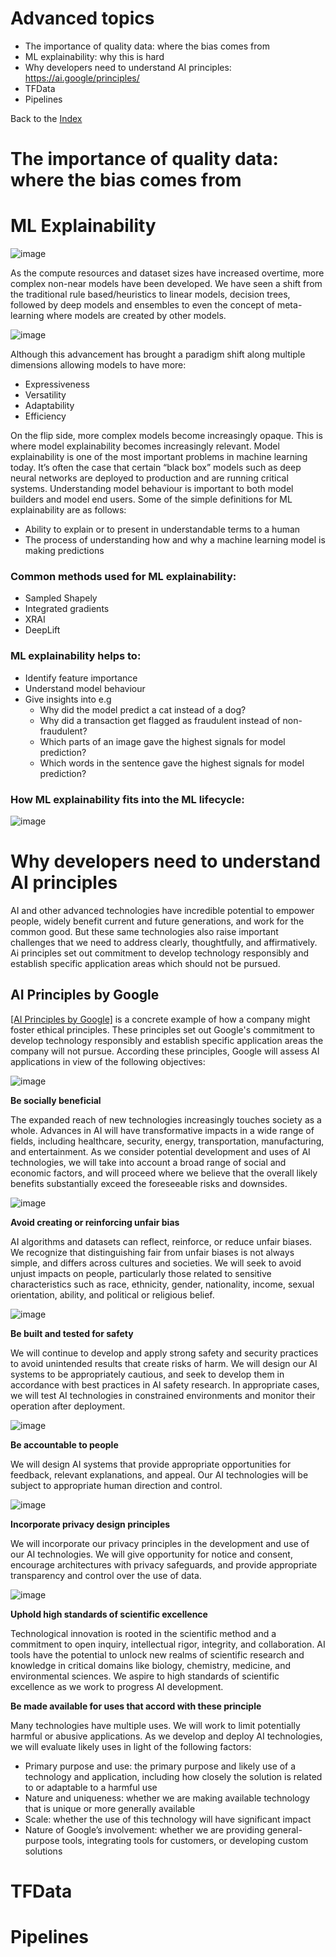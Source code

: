 # Advanced topics
  * The importance of quality data: where the bias comes from
  * ML explainability: why this is hard
  * Why developers need to understand AI principles: https://ai.google/principles/
  * TFData
  * Pipelines


Back to the [Index](../README.md)



# The importance of quality data: where the bias comes from

# ML Explainability

![image](images/image_1.png)

As the compute resources and dataset sizes have increased overtime, more complex non-near models have been developed. We have seen a shift from the traditional rule based/heuristics to linear models, decision trees, followed by deep models and ensembles to even the concept of meta-learning where models are created by other models.

![image](images/image_2.png)

Although this advancement has brought a paradigm shift along multiple dimensions allowing models to have more:
- Expressiveness
- Versatility
- Adaptability
- Efficiency

On the flip side, more complex models become increasingly opaque. This is where model explainability becomes increasingly relevant. Model explainability is one of the most important problems in machine learning today. It’s often the case that certain “black box” models such as deep neural networks are deployed to production and are running critical systems. Understanding model behaviour is important to both model builders and model end users. 
Some of the simple definitions for ML explainability are as follows:
- Ability to explain or to present in understandable terms to a human
- The process of understanding how and why a machine learning model is making predictions

### Common methods used for ML explainability:
- Sampled Shapely
- Integrated gradients
- XRAI
- DeepLift

### ML explainability helps to:
- Identify feature importance
- Understand model behaviour
- Give insights into e.g
  * Why did the model predict a cat instead of a dog?
  * Why did a transaction get flagged as fraudulent instead of non-fraudulent?
  * Which parts of an image gave the highest signals for model prediction?
  * Which words in the sentence gave the highest signals for model prediction?
       
### How ML explainability fits into the ML lifecycle:

![image](images/image_3.png)

# Why developers need to understand AI principles

AI and other advanced technologies have incredible potential to empower people, widely benefit current and future generations, and work for the common good. But these same technologies also raise important challenges that we need to address clearly, thoughtfully, and affirmatively. Ai principles set out commitment to develop technology responsibly and establish specific application areas which should not be pursued.

## AI Principles by Google 

[[AI Principles by Google]](https://ai.google/principles/) is a concrete example of how a company might foster ethical principles. These principles set out Google's commitment to develop technology responsibly and establish specific application areas the company will not pursue. According these principles, Google will assess AI applications in view of the following objectives:

![image](images/image_4.jpg)

**Be socially beneficial**

The expanded reach of new technologies increasingly touches society as a whole. Advances in AI will have transformative impacts in a wide range of fields, including healthcare, security, energy, transportation, manufacturing, and entertainment. As we consider potential development and uses of AI technologies, we will take into account a broad range of social and economic factors, and will proceed where we believe that the overall likely benefits substantially exceed the foreseeable risks and downsides.

![image](images/image_5.jpg)

**Avoid creating or reinforcing unfair bias**

AI algorithms and datasets can reflect, reinforce, or reduce unfair biases. We recognize that distinguishing fair from unfair biases is not always simple, and differs across cultures and societies. We will seek to avoid unjust impacts on people, particularly those related to sensitive characteristics such as race, ethnicity, gender, nationality, income, sexual orientation, ability, and political or religious belief.

![image](images/image_6.jpg)

**Be built and tested for safety**

We will continue to develop and apply strong safety and security practices to avoid unintended results that create risks of harm. We will design our AI systems to be appropriately cautious, and seek to develop them in accordance with best practices in AI safety research. In appropriate cases, we will test AI technologies in constrained environments and monitor their operation after deployment.

![image](images/image_7.jpg)

**Be accountable to people**

We will design AI systems that provide appropriate opportunities for feedback, relevant explanations, and appeal. Our AI technologies will be subject to appropriate human direction and control.

![image](images/image_8.jpg)

**Incorporate privacy design principles**

We will incorporate our privacy principles in the development and use of our AI technologies. We will give opportunity for notice and consent, encourage architectures with privacy safeguards, and provide appropriate transparency and control over the use of data.

![image](images/image_9.jpg)

**Uphold high standards of scientific excellence**

Technological innovation is rooted in the scientific method and a commitment to open inquiry, intellectual rigor, integrity, and collaboration. AI tools have the potential to unlock new realms of scientific research and knowledge in critical domains like biology, chemistry, medicine, and environmental sciences. We aspire to high standards of scientific excellence as we work to progress AI development.

**Be made available for uses that accord with these principle**

Many technologies have multiple uses. We will work to limit potentially harmful or abusive applications. As we develop and deploy AI technologies, we will evaluate likely uses in light of the following factors:

  * Primary purpose and use: the primary purpose and likely use of a technology and application, including how closely the solution is related to or adaptable to a harmful use
  * Nature and uniqueness: whether we are making available technology that is unique or more generally available
  * Scale: whether the use of this technology will have significant impact
  * Nature of Google’s involvement: whether we are providing general-purpose tools, integrating tools for customers, or developing custom solutions

# TFData

# Pipelines

